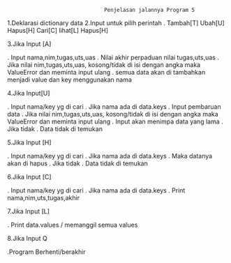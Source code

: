                                    Penjelasan jalannya Program 5

1.Deklarasi dictionary data
2.Input untuk pilih perintah
. Tambah[T] Ubah[U] Hapus[H] Cari[C] lihat[L] Hapus[H]

3.Jika Input [A]

. Input nama,nim,tugas,uts,uas
. Nilai akhir perpaduan nilai tugas,uts,uas
. Jika nilai nim,tugas,uts,uas, kosong/tidak di isi dengan angka maka ValueError dan meminta input ulang
. semua data akan di tambahkan menjadi value dan key menggunakan nama

4.Jika Input[U] 

. Input nama/key yg di cari
. Jika nama ada di data.keys
. Input pembaruan data
. Jika nilai nim,tugas,uts,uas, kosong/tidak di isi dengan angka maka ValueError dan meminta input ulang
. Input akan menimpa data yang lama
. Jika tidak
. Data tidak di temukan

5.Jika Input [H]

. Input nama/key yg di cari
. Jika nama ada di data.keys
. Maka datanya akan di hapus
. Jika tidak
. Data tidak di temukan

6.Jika Input [C]

. Input nama/key yg di cari
. Jika nama ada di data.keys
. Print nama,nim,uts,tugas,akhir

7.Jika Input [L]

. Print data.values / memanggil semua values

8.Jika Input Q

.Program Berhenti/berakhir